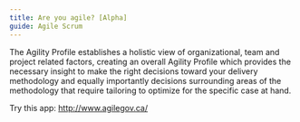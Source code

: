 ```yaml
---
title: Are you agile? [Alpha]
guide: Agile Scrum
---
```


The Agility Profile establishes a holistic view of organizational, team and project related factors, creating an overall Agility Profile which provides the necessary insight to make the right decisions toward your delivery methodology and equally importantly decisions surrounding areas of the methodology that require tailoring to optimize for the specific case at hand.

Try this app: <http://www.agilegov.ca/>

